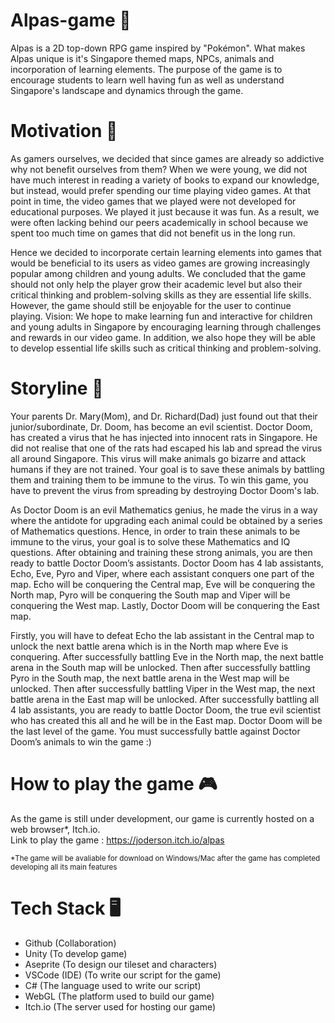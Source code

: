 # Alpas-game :deciduous_tree:
Alpas is a 2D top-down RPG game inspired by "Pokémon". What makes Alpas unique is it's Singapore themed maps, NPCs, animals and incorporation of learning elements. The purpose of the game is to encourage students to learn well having fun as well as understand Singapore's landscape and dynamics through the game.

# Motivation :muscle:
As gamers ourselves, we decided that since games are already so addictive why not benefit ourselves from them? When we were young, we did not have much interest in reading a variety of books to expand our knowledge, but instead, would prefer spending our time playing video games. At that point in time, the video games that we played were not developed for educational purposes. We played it just because it was fun. As a result, we were often lacking behind our peers academically in school because we spent too much time on games that did not benefit us in the long run. 

Hence we decided to incorporate certain learning elements into games that would be beneficial to its users as video games are growing increasingly popular among children and young adults. We concluded that the game should not only help the player grow their academic level but also their critical thinking and problem-solving skills as they are essential life skills. However, the game should still be enjoyable for the user to continue playing.
Vision:
We hope to make learning fun and interactive for children and young adults in Singapore by encouraging learning through challenges and rewards in our video game. In addition, we also hope they will be able to develop essential life skills such as critical thinking and problem-solving.

# Storyline :open_book:
Your parents Dr. Mary(Mom), and Dr. Richard(Dad) just found out that their junior/subordinate, Dr. Doom, has become an evil scientist. Doctor Doom, has created a virus that he has injected into innocent rats in Singapore. He did not realise that one of the rats had escaped his lab and spread the virus all around Singapore. This virus will make animals go bizarre and attack humans if they are not trained. Your goal is to save these animals by battling them and training them to be immune to the virus. To win this game, you have to prevent the virus from spreading by destroying Doctor Doom's lab.

As Doctor Doom is an evil Mathematics genius, he made the virus in a way where the antidote for upgrading each animal could be obtained by a series of Mathematics questions. Hence, in order to train these animals to be immune to the virus, your goal is to solve these Mathematics and IQ questions. After obtaining and training these strong animals, you are then ready to battle Doctor Doom’s assistants. Doctor Doom has 4 lab assistants, Echo, Eve, Pyro and Viper, where each assistant conquers one part of the map. Echo will be conquering the Central map, Eve will be conquering the North map, Pyro will be conquering the South map and Viper will be conquering the West map. Lastly, Doctor Doom will be conquering the East map. 

Firstly, you will have to defeat Echo the lab assistant in the Central map to unlock the next battle arena which is in the North map where Eve is conquering. After successfully battling Eve in the North map, the next battle arena in the South map will be unlocked. Then after successfully battling Pyro in the South map, the next battle arena in the West map will be unlocked. Then after successfully battling Viper in the West map, the next battle arena in the East map will be unlocked. After successfully battling all 4 lab assistants, you are ready to battle Doctor Doom, the true evil scientist who has created this all and he will be in the East map. Doctor Doom will be the last level of the game. You must successfully battle against Doctor Doom’s animals to win the game :)

# How to play the game :video_game:
As the game is still under development, our game is currently hosted on a web browser*, Itch.io. <br />
Link to play the game :  https://joderson.itch.io/alpas

<sub> *The game will be avaliable for download on Windows/Mac after the game has completed developing all its main features <sub>

# Tech Stack :desktop_computer:	
* Github (Collaboration)
* Unity (To develop game)
* Aseprite (To design our tileset and characters)
* VSCode (IDE) (To write our script for the game)
* C# (The language used to write our script)
* WebGL (The platform used to build our game)
* Itch.io (The server used for hosting our game)
